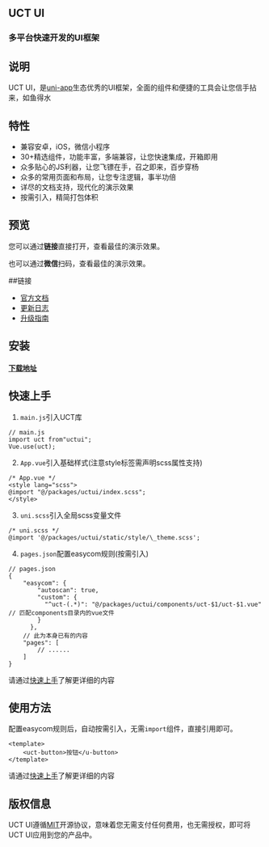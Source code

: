 

## UCT UI

### 多平台快速开发的UI框架

## 说明

UCT UI，是[uni-app](https://uniapp.dcloud.io/)生态优秀的UI框架，全面的组件和便捷的工具会让您信手拈来，如鱼得水

## 特性

*   兼容安卓，iOS，微信小程序
*   30+精选组件，功能丰富，多端兼容，让您快速集成，开箱即用
*   众多贴心的JS利器，让您飞镖在手，召之即来，百步穿杨
*   众多的常用页面和布局，让您专注逻辑，事半功倍
*   详尽的文档支持，现代化的演示效果
*   按需引入，精简打包体积

## 预览
您可以通过**链接**直接打开，查看最佳的演示效果。  

也可以通过**微信**扫码，查看最佳的演示效果。  


##链接

*   [官方文档](https://uct-1257264070.cos-website.ap-guangzhou.myqcloud.com/)
*   [更新日志](https://uct-1257264070.cos-website.ap-guangzhou.myqcloud.com/guide/uct-guide/update-log.html)
*   [升级指南](https://uct-1257264070.cos-website.ap-guangzhou.myqcloud.com/guide/uct-guide/update-guide.html)



## 安装

#### [**下载地址**](https://uct-1257264070.cos-website.ap-guangzhou.myqcloud.com/guide/uct-guide/install.html)

## 快速上手

1.  `main.js`引入UCT库

~~~
// main.js
import uct from"uctui";
Vue.use(uct);
~~~

2.  `App.vue`引入基础样式(注意style标签需声明scss属性支持)

~~~
/* App.vue */
<style lang="scss">
@import "@/packages/uctui/index.scss";
</style>
~~~

3.  `uni.scss`引入全局scss变量文件

~~~
/* uni.scss */
@import '@/packages/uctui/static/style/\_theme.scss';
~~~

4.  `pages.json`配置easycom规则(按需引入)

~~~
// pages.json
{
    "easycom": {
        "autoscan": true,
        "custom": {
          "^uct-(.*)": "@/packages/uctui/components/uct-$1/uct-$1.vue" // 匹配components目录内的vue文件
        }
      },
	// 此为本身已有的内容
	"pages": [
		// ......
	]
}
~~~

请通过[快速上手](https://uct-1257264070.cos-website.ap-guangzhou.myqcloud.com/guide/uct-guide/start.html)了解更详细的内容

## 使用方法

配置easycom规则后，自动按需引入，无需`import`组件，直接引用即可。

~~~
<template>
	<uct-button>按钮</u-button>
</template>
~~~

请通过[快速上手](https://uct-1257264070.cos-website.ap-guangzhou.myqcloud.com/guide/uct-guide/start.html)了解更详细的内容

## 版权信息

UCT UI遵循[MIT](https://en.wikipedia.org/wiki/MIT_License)开源协议，意味着您无需支付任何费用，也无需授权，即可将UCT UI应用到您的产品中。